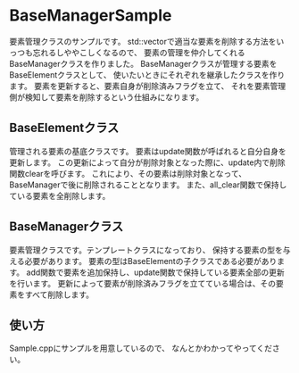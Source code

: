 # BaseManagerSample
要素管理クラスのサンプルです。
std::vectorで適当な要素を削除する方法をいっつも忘れるしややこしくなるので、
要素の管理を仲介してくれるBaseManagerクラスを作りました。
BaseManagerクラスが管理する要素をBaseElementクラスとして、
使いたいときにそれぞれを継承したクラスを作ります。
要素を更新すると、要素自身が削除済みフラグを立て、
それを要素管理側が検知して要素を削除するという仕組みになります。

## BaseElementクラス
管理される要素の基底クラスです。
要素はupdate関数が呼ばれると自分自身を更新します。
この更新によって自分が削除対象となった際に、update内で削除関数clearを呼びます。
これにより、その要素は削除対象となって、BaseManagerで後に削除されることとなります。
また、all_clear関数で保持している要素を全削除します。

## BaseManagerクラス
要素管理クラスです。テンプレートクラスになっており、
保持する要素の型を与える必要があります。
要素の型はBaseElementの子クラスである必要があります。
add関数で要素を追加保持し、update関数で保持している要素全部の更新を行います。
更新によって要素が削除済みフラグを立てている場合は、その要素をすべて削除します。

## 使い方
Sample.cppにサンプルを用意しているので、
なんとかわかってやってください。
